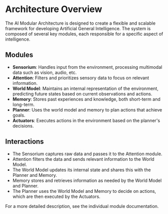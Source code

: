 # Architecture Overview

The AI Modular Architecture is designed to create a flexible and scalable framework for developing Artificial General Intelligence. The system is composed of several key modules, each responsible for a specific aspect of intelligence.

## Modules

- **Sensorium**: Handles input from the environment, processing multimodal data such as vision, audio, etc.
- **Attention**: Filters and prioritizes sensory data to focus on relevant information.
- **World Model**: Maintains an internal representation of the environment, predicting future states based on current observations and actions.
- **Memory**: Stores past experiences and knowledge, both short-term and long-term.
- **Planner**: Uses the world model and memory to plan actions that achieve goals.
- **Actuators**: Executes actions in the environment based on the planner's decisions.

## Interactions

- The Sensorium captures raw data and passes it to the Attention module.
- Attention filters the data and sends relevant information to the World Model.
- The World Model updates its internal state and shares this with the Planner and Memory.
- Memory stores and retrieves information as needed by the World Model and Planner.
- The Planner uses the World Model and Memory to decide on actions, which are then executed by the Actuators.

For a more detailed description, see the individual module documentation.
